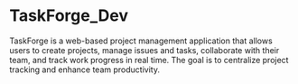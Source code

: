 # TaskForge_Dev
TaskForge is a web-based project management application that allows users to create projects, manage issues and tasks, collaborate with their team, and track work progress in real time. The goal is to centralize project tracking and enhance team productivity.
